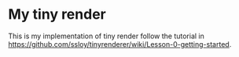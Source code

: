 # My tiny render

This is my implementation of tiny render follow the tutorial in https://github.com/ssloy/tinyrenderer/wiki/Lesson-0-getting-started.